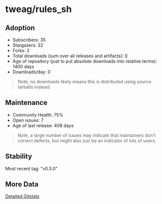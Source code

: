# tweag/rules_sh

## Adoption

- Subscribers: 35
- Stargazers: 32
- Forks: 2
- Total downloads (sum over all releases and artifacts): 0
- Age of repository (just to put absolute downloads into relative terms): 1400 days
- Downloads/day: 0

> Note, no downloads likely means this is distributed using source tarballs instead.

## Maintenance

- Community Health: 75%
- Open issues: 7
- Age of last release: 408 days

> Note, a large number of issues may indicate that maintainers don't correct defects, but might also
> just be an indicator of lots of users.

## Stability

Most recent tag: "v0.3.0"

## More Data

[Detailed Gitstats](/bazel-catalog/gitstats/tweag/rules_sh)

